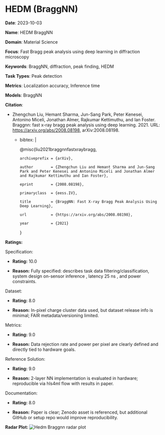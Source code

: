 # HEDM (BraggNN)


**Date**: 2023-10-03


**Name**: HEDM  BraggNN 


**Domain**: Material Science


**Focus**: Fast Bragg peak analysis using deep learning in diffraction microscopy


**Keywords**: BraggNN, diffraction, peak finding, HEDM


**Task Types**: Peak detection


**Metrics**: Localization accuracy, Inference time


**Models**: BraggNN


**Citation**:


- Zhengchun Liu, Hemant Sharma, Jun-Sang Park, Peter Kenesei, Antonino Miceli, Jonathan Almer, Rajkumar Kettimuthu, and Ian Foster. Braggnn: fast x-ray bragg peak analysis using deep learning. 2021. URL: https://arxiv.org/abs/2008.08198, arXiv:2008.08198.

  - bibtex: |

      @misc{liu2021braggnnfastxraybragg,

        archiveprefix = {arXiv},

        author        = {Zhengchun Liu and Hemant Sharma and Jun-Sang Park and Peter Kenesei and Antonino Miceli and Jonathan Almer and Rajkumar Kettimuthu and Ian Foster},

        eprint        = {2008.08198},

        primaryclass  = {eess.IV},

        title         = {BraggNN: Fast X-ray Bragg Peak Analysis Using Deep Learning},

        url           = {https://arxiv.org/abs/2008.08198},

        year          = {2021}

      }



**Ratings:**


Specification:


  - **Rating:** 10.0


  - **Reason:** Fully specified: describes task  data filtering/classification, system design  on-sensor inference ,  latency  25 ns , and power constraints. 


Dataset:


  - **Rating:** 8.0


  - **Reason:** In-pixel charge cluster data used, but dataset release info is minimal; FAIR metadata/versioning limited. 


Metrics:


  - **Rating:** 9.0


  - **Reason:** Data rejection rate and power per pixel are clearly defined and directly tied to hardware goals. 


Reference Solution:


  - **Rating:** 9.0


  - **Reason:** 2-layer NN implementation is evaluated in hardware; reproducible via hls4ml flow with results in paper. 


Documentation:


  - **Rating:** 8.0


  - **Reason:** Paper is clear; Zenodo asset is referenced, but additional GitHub or setup repo would improve reproducibility. 


**Radar Plot:**
 ![Hedm Braggnn radar plot](../../tex/images/hedm_braggnn_radar.png)